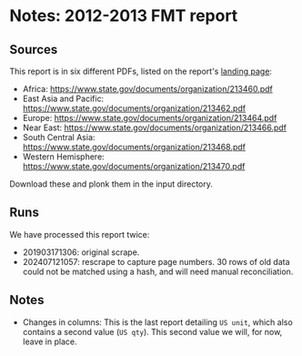 # Notes: 2012-2013 FMT report

## Sources

This report is in six different PDFs, listed on the report's [landing page](https://www.state.gov/t/pm/rls/rpt/fmtrpt/2013/index.htm):

 * Africa: https://www.state.gov/documents/organization/213460.pdf
 * East Asia and Pacific: https://www.state.gov/documents/organization/213462.pdf
 * Europe: https://www.state.gov/documents/organization/213464.pdf 
 * Near East: https://www.state.gov/documents/organization/213466.pdf
 * South Central Asia: https://www.state.gov/documents/organization/213468.pdf
 * Western Hemisphere: https://www.state.gov/documents/organization/213470.pdf

Download these and plonk them in the input directory.

## Runs

We have processed this report twice:

- 201903171306: original scrape.
- 202407121057: rescrape to capture page numbers. 30 rows of old data could not be matched using a hash, and will need manual reconciliation.


## Notes

- Changes in columns: This is the last report detailing `US unit`, which also contains a second value (`US qty`). This second value we will, for now, leave in place.
